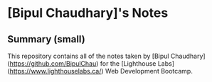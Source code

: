 # [Bipul Chaudhary]'s Notes 

## Summary (small)

This repository contains all of the notes taken by [Bipul Chaudhary] (https://github.com/BipulChau) for the [Lighthouse Labs] (https://www.lighthouselabs.ca/) Web Development Bootcamp.
